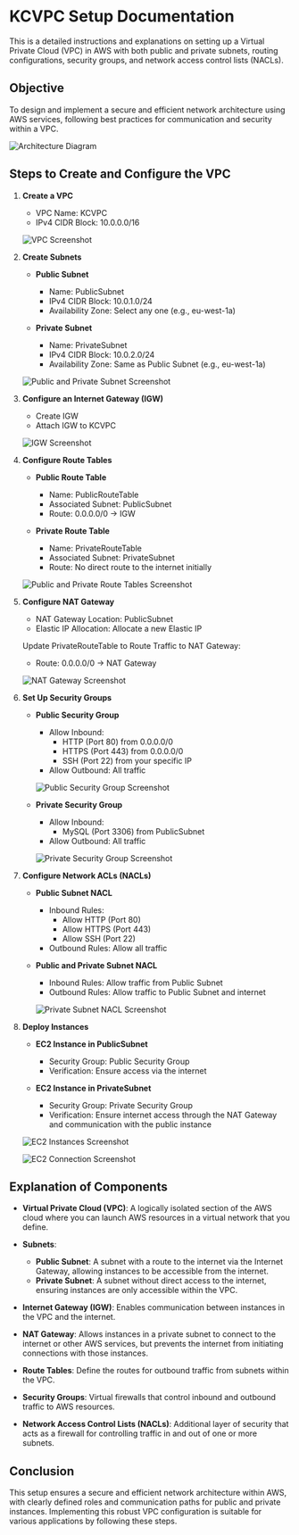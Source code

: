 # KCVPC Setup Documentation

This is a detailed instructions and explanations on setting up a Virtual Private Cloud (VPC) in AWS with both public and private subnets, routing configurations, security groups, and network access control lists (NACLs).

## Objective

To design and implement a secure and efficient network architecture using AWS services, following best practices for communication and security within a VPC.

![Architecture Diagram](image.png)


## Steps to Create and Configure the VPC

1. **Create a VPC**

   - VPC Name: KCVPC
   - IPv4 CIDR Block: 10.0.0.0/16
   
   ![VPC Screenshot](image-1.png)
 



2. **Create Subnets**

   - **Public Subnet**
     - Name: PublicSubnet
     - IPv4 CIDR Block: 10.0.1.0/24
     - Availability Zone: Select any one (e.g., eu-west-1a)
     
   - **Private Subnet**
     - Name: PrivateSubnet
     - IPv4 CIDR Block: 10.0.2.0/24
     - Availability Zone: Same as Public Subnet (e.g., eu-west-1a)
   
   ![Public and Private Subnet Screenshot](image-2.png)
   


3. **Configure an Internet Gateway (IGW)**

   - Create IGW
   - Attach IGW to KCVPC
   
   ![IGW Screenshot](image-2.png)



4. **Configure Route Tables**

   - **Public Route Table**
     - Name: PublicRouteTable
     - Associated Subnet: PublicSubnet
     - Route: 0.0.0.0/0 -> IGW
     
   - **Private Route Table**
     - Name: PrivateRouteTable
     - Associated Subnet: PrivateSubnet
     - Route: No direct route to the internet initially
   
   ![Public and Private Route Tables Screenshot](image-10.png)
   

5. **Configure NAT Gateway**

   - NAT Gateway Location: PublicSubnet
   - Elastic IP Allocation: Allocate a new Elastic IP
   
   Update PrivateRouteTable to Route Traffic to NAT Gateway:
   - Route: 0.0.0.0/0 -> NAT Gateway
   
   ![NAT Gateway Screenshot](image-9.png)
   


6. **Set Up Security Groups**

   - **Public Security Group**
     - Allow Inbound:
       - HTTP (Port 80) from 0.0.0.0/0
       - HTTPS (Port 443) from 0.0.0.0/0
       - SSH (Port 22) from your specific IP
     - Allow Outbound: All traffic
     
     ![Public Security Group Screenshot](image-8.png)


     
   
   - **Private Security Group**
     - Allow Inbound:
       - MySQL (Port 3306) from PublicSubnet
     - Allow Outbound: All traffic
     
     ![Private Security Group Screenshot](image-7.png)




7. **Configure Network ACLs (NACLs)**

   - **Public Subnet NACL**
     - Inbound Rules:
       - Allow HTTP (Port 80)
       - Allow HTTPS (Port 443)
       - Allow SSH (Port 22)
     - Outbound Rules: Allow all traffic
     
   
   - **Public and Private Subnet NACL**
     - Inbound Rules: Allow traffic from Public Subnet
     - Outbound Rules: Allow traffic to Public Subnet and internet
     
     ![Private Subnet NACL Screenshot](image-5.png)



8. **Deploy Instances**

   - **EC2 Instance in PublicSubnet**
     - Security Group: Public Security Group
     - Verification: Ensure access via the internet
     
   - **EC2 Instance in PrivateSubnet**
     - Security Group: Private Security Group
     - Verification: Ensure internet access through the NAT Gateway and communication with the public instance
   
   ![EC2 Instances Screenshot](image-3.png)


   ![EC2 Connection Screenshot](image-4.png)

## Explanation of Components

- **Virtual Private Cloud (VPC)**: A logically isolated section of the AWS cloud where you can launch AWS resources in a virtual network that you define.
  
- **Subnets**: 
  - **Public Subnet**: A subnet with a route to the internet via the Internet Gateway, allowing instances to be accessible from the internet.
  - **Private Subnet**: A subnet without direct access to the internet, ensuring instances are only accessible within the VPC.
  
- **Internet Gateway (IGW)**: Enables communication between instances in the VPC and the internet.
  
- **NAT Gateway**: Allows instances in a private subnet to connect to the internet or other AWS services, but prevents the internet from initiating connections with those instances.
  
- **Route Tables**: Define the routes for outbound traffic from subnets within the VPC.
  
- **Security Groups**: Virtual firewalls that control inbound and outbound traffic to AWS resources.
  
- **Network Access Control Lists (NACLs)**: Additional layer of security that acts as a firewall for controlling traffic in and out of one or more subnets.

## Conclusion

This setup ensures a secure and efficient network architecture within AWS, with clearly defined roles and communication paths for public and private instances. Implementing this robust VPC configuration is suitable for various applications by following these steps.